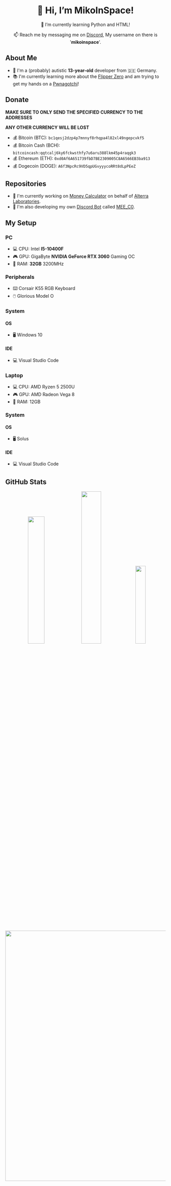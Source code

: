 <div align="center">
  <h1>👋 Hi, I’m MikoInSpace!</h1>
  <p>🌱 I’m currently learning Python and HTML!</p>
  <p>📫 Reach me by messaging me on <a href="https://discord.com">Discord</a>, My username on there is '<strong>mikoinspace</strong>'.</p>
</div>

## About Me
- 🧒 I'm a (probably) autistic **13-year-old** developer from 🇩🇪 Germany.
- 📚 I'm currently learning more about the [Flipper Zero](https://flipperzero.one) and am trying to get my hands on a [Pwnagotchi](https://pwnagotchi.ai)!

## Donate
**MAKE SURE TO ONLY SEND THE SPECIFIED CURRENCY TO THE ADDRESSES**

**ANY OTHER CURRENCY WILL BE LOST**

- 💰 Bitcoin (BTC): `bc1qesj2dzp4p7mnnyf8rhqpa4l82xl49ngepcvkf5`
- 💰 Bitcoin Cash (BCH): `bitcoincash:qqtcalj6ky6fckwsthfy7u6aru388lkm45p4raqgk3`
- 💰 Ethereum (ETH): `0xd0Af6A651739fbD7BE2309005C8A6566EB3ba913`
- 💰 Dogecoin (DOGE): `A6f3NpcRc9VD5qpUGvyyycoRRt8dLpPEeZ`

## Repositories
- 🔨 I'm currently working on [Money Calculator](https://github.com/AlterraLaboratories/Money-Calculator) on behalf of [Alterra Laboratories](https://alterralaboratories.github.io/Website/).
- 🤖 I'm also developing my own [Discord Bot](https://discord.com/developers/) called [MEE_C0](https://github.com/MikoInSpace/MEE_C0).

## My Setup
### PC
- 💻 CPU: Intel **I5-10400F**
- 🎮 GPU: GigaByte **NVIDIA GeForce RTX 3060** Gaming OC
- 🧮 RAM: **32GB** 3200MHz

### Peripherals
- ⌨️ Corsair K55 RGB Keyboard
- 🖱️ Glorious Model O

### System
#### OS
- 🖥️ Windows 10

#### IDE
- 💻 Visual Studio Code

### Laptop
- 💻 CPU: AMD Ryzen 5 2500U
- 🎮 GPU: AMD Radeon Vega 8
- 🧮 RAM: 12GB

### System
#### OS
- 🖥️ Solus

#### IDE
- 💻 Visual Studio Code

## GitHub Stats
<p align="center">
  <img src="https://github-readme-stats.vercel.app/api?username=MikoInSpace&theme=dark" width="32%">
  <img src="https://github-readme-streak-stats.herokuapp.com/?user=MikoInSpace&theme=dark" width="35%">
  <img src="https://github-readme-stats.vercel.app/api/top-langs/?username=MikoInSpace&theme=dark&layout=compact" width="25%">
</p>

<p align="center">
  <img src="https://github-profile-trophy.vercel.app/?username=MikoInSpace&theme=dark&no-frame=false&no-bg=true&margin-w=4&rank=-C,-SECRET" width="786">
</p>
</div>

